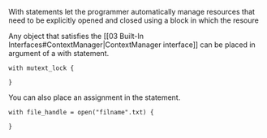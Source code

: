 With statements let the programmer automatically manage resources that need to be explicitly opened and closed using a block in which the resoure

Any object that satisfies the  [[03 Built-In Interfaces#ContextManager|ContextManager interface]] can be placed in argument of a with statement.


```
with mutext_lock {

}
```

You can also place an assignment in the statement. 
```
with file_handle = open("filname".txt) {

}
```
